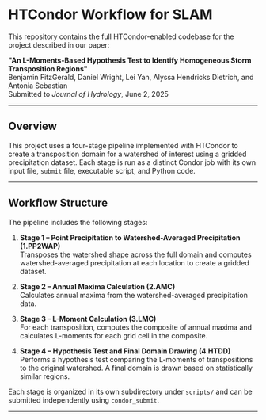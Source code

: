 

# HTCondor Workflow for SLAM

This repository contains the full HTCondor-enabled codebase for the project described in our paper:

**"An L-Moments-Based Hypothesis Test to Identify Homogeneous Storm Transposition Regions"**  
Benjamin FitzGerald, Daniel Wright, Lei Yan, Alyssa Hendricks Dietrich, and Antonia Sebastian  
Submitted to *Journal of Hydrology*, June 2, 2025  

---

## Overview

This project uses a four-stage pipeline implemented with HTCondor to create a transposition domain for a watershed of interest using a gridded precipitation dataset. Each stage is run as a distinct Condor job with its own input file, `submit` file, executable script, and Python code.

---

## Workflow Structure

The pipeline includes the following stages:

1. **Stage 1 – Point Precipitation to Watershed-Averaged Precipitation (1.PP2WAP)**  
   Transposes the watershed shape across the full domain and computes watershed-averaged precipitation at each location to create a gridded dataset.

2. **Stage 2 – Annual Maxima Calculation (2.AMC)**  
   Calculates annual maxima from the watershed-averaged precipitation data.

3. **Stage 3 – L-Moment Calculation (3.LMC)**  
   For each transposition, computes the composite of annual maxima and calculates L-moments for each grid cell in the composite.

4. **Stage 4 – Hypothesis Test and Final Domain Drawing (4.HTDD)**  
   Performs a hypothesis test comparing the L-moments of transpositions to the original watershed. A final domain is drawn based on statistically similar regions.

Each stage is organized in its own subdirectory under `scripts/` and can be submitted independently using `condor_submit`.

---
